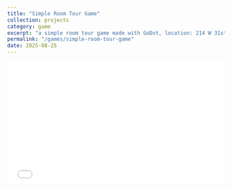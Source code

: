 ```yaml
---
title: "Simple Room Tour Game"
collection: projects
category: game
excerpt: "a simple room tour game made with GoDot, location: 214 W 31st ST, Chicago"
permalink: "/games/simple-room-tour-game"
date: 2025-08-25
---
```

<style>
  .game-wrap{position:relative;width:100%;max-width:1100px;margin:0 auto;}
  .game-box{position:relative;width:100%;padding-top:56.25%;} /* 16:9 比例 */
  .game-box iframe{position:absolute;inset:0;width:100%;height:100%;border:0;}
</style>

<div class="game-wrap">
  <div class="game-box">
    <iframe
      src="{{ site.baseurl }}/projects/godot-game-roomTour-main/our_meeting_place_tour.html"
      allow="autoplay; fullscreen"
      loading="lazy">
    </iframe>
  </div>
</div>